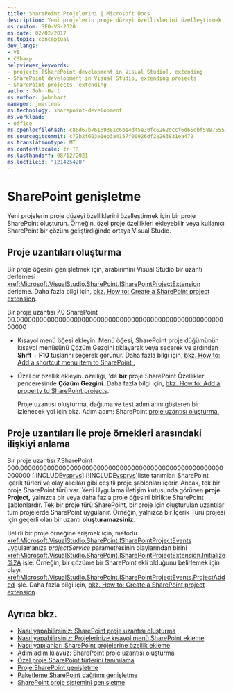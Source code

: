 ```yaml
---
title: SharePoint Projelerini | Microsoft Docs
description: Yeni projelerin proje düzeyi özelliklerini özelleştirmek için proje uzantısını SharePoint öğrenin.
ms.custom: SEO-VS-2020
ms.date: 02/02/2017
ms.topic: conceptual
dev_langs:
- VB
- CSharp
helpviewer_keywords:
- projects [SharePoint development in Visual Studio], extending
- SharePoint development in Visual Studio, extending projects
- SharePoint projects, extending
author: John-Hart
ms.author: johnhart
manager: jmartens
ms.technology: sharepoint-development
ms.workload:
- office
ms.openlocfilehash: c86d67b76169381c6b14d45e30fc6262dccf6d65cbf5897555397b7619bb5de0
ms.sourcegitcommit: c72b2f603e1eb3a4157f00926df2e263831ea472
ms.translationtype: MT
ms.contentlocale: tr-TR
ms.lasthandoff: 08/12/2021
ms.locfileid: "121425420"
---
```

# <a name="extend-sharepoint-projects"></a>SharePoint genişletme
  Yeni projelerin proje düzeyi özelliklerini özelleştirmek için bir proje SharePoint oluşturun. Örneğin, özel proje özellikleri ekleyebilir veya kullanıcı SharePoint bir çözüm geliştirdiğinde ortaya Visual Studio.

## <a name="create-project-extensions"></a>Proje uzantıları oluşturma
 Bir proje öğesini genişletmek için, arabirimini Visual Studio bir uzantı derlemesi <xref:Microsoft.VisualStudio.SharePoint.ISharePointProjectExtension> derleme. Daha fazla bilgi için, [bkz. How to: Create a SharePoint project extension](../sharepoint/how-to-create-a-sharepoint-project-extension.md).

 Bir proje uzantısı 7.0 SharePoint 00.00000000000000000000000000000000000000000000000000000000000

- Kısayol menü öğesi ekleyin. Menü öğesi, SharePoint proje düğümünün kısayol menüsünü Çözüm Gezgini  tıklayarak veya seçerek ve ardından **Shift** + **F10** tuşlarını seçerek görünür. Daha fazla bilgi için, [bkz. How to: Add a shortcut menu item to SharePoint .](../sharepoint/how-to-add-a-shortcut-menu-item-to-sharepoint-projects.md)

- Özel bir özellik ekleyin. özelliği, 'de **bir** proje SharePoint Özellikler penceresinde **Çözüm Gezgini.** Daha fazla bilgi için, [bkz. How to: Add a property to SharePoint projects](../sharepoint/how-to-add-a-property-to-sharepoint-projects.md).

  Proje uzantısı oluşturma, dağıtma ve test adımlarını gösteren bir izlenecek yol için bkz. Adım adım: SharePoint [proje uzantısı oluşturma.](../sharepoint/walkthrough-creating-a-sharepoint-project-extension.md)

## <a name="understand-the-relationship-between-project-extensions-and-project-instances"></a>Proje uzantıları ile proje örnekleri arasındaki ilişkiyi anlama
 Bir proje uzantısı 7.SharePoint 000.00000000000000000000000000000000000000000000000000000000000 [!INCLUDE[vsprvs](../sharepoint/includes/vsprvs-md.md)] [!INCLUDE[vsprvs](../sharepoint/includes/vsprvs-md.md)]liste tanımları SharePoint içerik türleri ve olay alıcıları gibi çeşitli proje şablonları içerir. Ancak, tek bir proje SharePoint türü var. Yeni Uygulama iletişim kutusunda görünen **proje Project,** yalnızca bir veya daha fazla proje öğesini birlikte SharePoint şablonlardır. Tek bir proje türü SharePoint, bir proje için oluşturulan uzantılar tüm projelerde SharePoint uygulanır. Örneğin, yalnızca bir İçerik Türü projesi için geçerli olan bir uzantı **oluşturamazsiniz.**

 Belirli bir proje örneğine erişmek için, metodu <xref:Microsoft.VisualStudio.SharePoint.ISharePointProjectEvents> uygulamanıza *projectService* parametresinin olaylarından birini <xref:Microsoft.VisualStudio.SharePoint.ISharePointProjectExtension.Initialize%2A> işle. Örneğin, bir çözüme bir SharePoint ekli olduğunu belirlemek için olayı <xref:Microsoft.VisualStudio.SharePoint.ISharePointProjectEvents.ProjectAdded> işle. Daha fazla bilgi için, [bkz. How to: Create a SharePoint project extension](../sharepoint/how-to-create-a-sharepoint-project-extension.md).

## <a name="see-also"></a>Ayrıca bkz.
- [Nasıl yapabilirsiniz: SharePoint proje uzantısı oluşturma](../sharepoint/how-to-create-a-sharepoint-project-extension.md)
- [Nasıl yapabilirsiniz: Projelerinize kısayol menü SharePoint ekleme](../sharepoint/how-to-add-a-shortcut-menu-item-to-sharepoint-projects.md)
- [Nasıl yapılanlar: SharePoint projelerine özellik ekleme](../sharepoint/how-to-add-a-property-to-sharepoint-projects.md)
- [Adım adım kılavuz: SharePoint proje uzantısı oluşturma](../sharepoint/walkthrough-creating-a-sharepoint-project-extension.md)
- [Özel proje SharePoint türlerini tanımlama](../sharepoint/defining-custom-sharepoint-project-item-types.md)
- [Proje SharePoint genişletme](../sharepoint/extending-sharepoint-project-items.md)
- [Paketleme SharePoint dağıtımı genişletme](../sharepoint/extending-sharepoint-packaging-and-deployment.md)
- [SharePoint proje sistemini genişletme](../sharepoint/extending-the-sharepoint-project-system.md)
